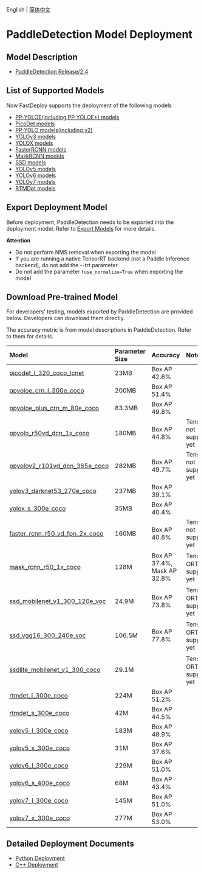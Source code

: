English | [简体中文](README.md)
# PaddleDetection Model Deployment

## Model Description

- [PaddleDetection Release/2.4](https://github.com/PaddlePaddle/PaddleDetection/tree/release/2.4)

## List of Supported Models

Now FastDeploy supports the deployment of the following models

- [PP-YOLOE(including PP-YOLOE+) models](https://github.com/PaddlePaddle/PaddleDetection/tree/release/2.4/configs/ppyoloe)
- [PicoDet models](https://github.com/PaddlePaddle/PaddleDetection/tree/release/2.4/configs/picodet)
- [PP-YOLO models(including v2)](https://github.com/PaddlePaddle/PaddleDetection/tree/release/2.4/configs/ppyolo)
- [YOLOv3 models](https://github.com/PaddlePaddle/PaddleDetection/tree/release/2.4/configs/yolov3)
- [YOLOX models](https://github.com/PaddlePaddle/PaddleDetection/tree/release/2.4/configs/yolox)
- [FasterRCNN models](https://github.com/PaddlePaddle/PaddleDetection/tree/release/2.4/configs/faster_rcnn)
- [MaskRCNN models](https://github.com/PaddlePaddle/PaddleDetection/tree/release/2.4/configs/mask_rcnn)
- [SSD models](https://github.com/PaddlePaddle/PaddleDetection/tree/release/2.5/configs/ssd)
- [YOLOv5 models](https://github.com/PaddlePaddle/PaddleYOLO/tree/release/2.5/configs/yolov5)
- [YOLOv6 models](https://github.com/PaddlePaddle/PaddleYOLO/tree/release/2.5/configs/yolov6)
- [YOLOv7 models](https://github.com/PaddlePaddle/PaddleYOLO/tree/release/2.5/configs/yolov7)
- [RTMDet models](https://github.com/PaddlePaddle/PaddleYOLO/tree/release/2.5/configs/rtmdet)

## Export Deployment Model

Before deployment, PaddleDetection needs to be exported into the deployment model. Refer to [Export Models](https://github.com/PaddlePaddle/PaddleDetection/blob/release/2.4/deploy/EXPORT_MODEL.md) for more details.

**Attention**
- Do not perform NMS removal when exporting the model
- If you are running a native TensorRT backend (not a Paddle Inference backend), do not add the --trt parameter
- Do not add the parameter `fuse_normalize=True` when exporting the model

## Download Pre-trained Model

For developers' testing, models exported by PaddleDetection are provided below. Developers can download them directly. 

The accuracy metric is from model descriptions in PaddleDetection. Refer to them for details.

| Model                                                               | Parameter Size    | Accuracy    | Note |
|:---------------------------------------------------------------- |:----- |:----- | :------ |
| [picodet_l_320_coco_lcnet](https://bj.bcebos.com/paddlehub/fastdeploy/picodet_l_320_coco_lcnet.tgz) |23MB | Box AP 42.6% |
| [ppyoloe_crn_l_300e_coco](https://bj.bcebos.com/paddlehub/fastdeploy/ppyoloe_crn_l_300e_coco.tgz) |200MB | Box AP 51.4% |
| [ppyoloe_plus_crn_m_80e_coco](https://bj.bcebos.com/fastdeploy/models/ppyoloe_plus_crn_m_80e_coco.tgz) |83.3MB | Box AP 49.8% |
| [ppyolo_r50vd_dcn_1x_coco](https://bj.bcebos.com/paddlehub/fastdeploy/ppyolo_r50vd_dcn_1x_coco.tgz) | 180MB | Box AP 44.8% | TensorRT not supported yet |
| [ppyolov2_r101vd_dcn_365e_coco](https://bj.bcebos.com/paddlehub/fastdeploy/ppyolov2_r101vd_dcn_365e_coco.tgz) | 282MB | Box AP 49.7% | TensorRT not supported yet |
| [yolov3_darknet53_270e_coco](https://bj.bcebos.com/paddlehub/fastdeploy/yolov3_darknet53_270e_coco.tgz) |237MB | Box AP 39.1% | |
| [yolox_s_300e_coco](https://bj.bcebos.com/paddlehub/fastdeploy/yolox_s_300e_coco.tgz) | 35MB | Box AP 40.4% | |
| [faster_rcnn_r50_vd_fpn_2x_coco](https://bj.bcebos.com/paddlehub/fastdeploy/faster_rcnn_r50_vd_fpn_2x_coco.tgz) | 160MB | Box AP 40.8%| TensorRT not supported yet |
| [mask_rcnn_r50_1x_coco](https://bj.bcebos.com/paddlehub/fastdeploy/mask_rcnn_r50_1x_coco.tgz) | 128M | Box AP 37.4%, Mask AP 32.8%| TensorRT、ORT not supported yet |
| [ssd_mobilenet_v1_300_120e_voc](https://bj.bcebos.com/paddlehub/fastdeploy/ssd_mobilenet_v1_300_120e_voc.tgz) | 24.9M | Box AP 73.8%| TensorRT、ORT not supported yet |
| [ssd_vgg16_300_240e_voc](https://bj.bcebos.com/paddlehub/fastdeploy/ssd_vgg16_300_240e_voc.tgz) | 106.5M | Box AP 77.8%| TensorRT、ORT not supported yet |
| [ssdlite_mobilenet_v1_300_coco](https://bj.bcebos.com/paddlehub/fastdeploy/ssdlite_mobilenet_v1_300_coco.tgz) | 29.1M | | TensorRT、ORT not supported yet|
| [rtmdet_l_300e_coco](https://bj.bcebos.com/paddlehub/fastdeploy/rtmdet_l_300e_coco.tgz) | 224M | Box AP 51.2%|  |
| [rtmdet_s_300e_coco](https://bj.bcebos.com/paddlehub/fastdeploy/rtmdet_s_300e_coco.tgz) | 42M | Box AP 44.5%|  |
| [yolov5_l_300e_coco](https://bj.bcebos.com/paddlehub/fastdeploy/yolov5_l_300e_coco.tgz) | 183M | Box AP 48.9%|  |
| [yolov5_s_300e_coco](https://bj.bcebos.com/paddlehub/fastdeploy/yolov5_s_300e_coco.tgz) | 31M | Box AP 37.6%|  |
| [yolov6_l_300e_coco](https://bj.bcebos.com/paddlehub/fastdeploy/yolov6_l_300e_coco.tgz) | 229M | Box AP 51.0%|  |
| [yolov6_s_400e_coco](https://bj.bcebos.com/paddlehub/fastdeploy/yolov6_s_400e_coco.tgz) | 68M | Box AP 43.4%|  |
| [yolov7_l_300e_coco](https://bj.bcebos.com/paddlehub/fastdeploy/yolov7_l_300e_coco.tgz) | 145M | Box AP 51.0%|  |
| [yolov7_x_300e_coco](https://bj.bcebos.com/paddlehub/fastdeploy/yolov7_x_300e_coco.tgz) | 277M | Box AP 53.0%|  |

## Detailed Deployment Documents

- [Python Deployment](python)
- [C++ Deployment](cpp)
